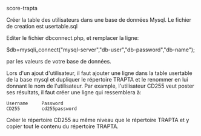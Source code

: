 score-trapta

Créer la table des utilisateurs dans une base de données Mysql. Le fichier de creation est usertable.sql

Editer le fichier dbconnect.php, et remplacer la ligne:

$db=mysqli_connect("mysql-server","db-user","db-password","db-name");

par les valeurs de votre base de données.

Lors d'un ajout d'utilisateur, il faut ajouter une ligne dans la table usertable de la base mysql et dupliquer le répertoire TRAPTA et le renommer en lui donnant le nom de l'utilisateur. Par example, l'utilisateur CD255 veut poster ses résultats, il faut créer une ligne qui ressemblera à:

```
Username     Password  
CD255        cd255password 
```

Créer le répertoire CD255 au même niveau que le répertoire TRAPTA et y copier tout le contenu du répertoire TRAPTA.
